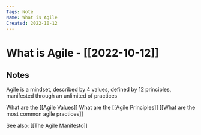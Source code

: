 ```yaml
---
Tags: Note
Name: What is Agile
Created: 2022-10-12
---
```

# What is Agile - [[2022-10-12]]
## Notes
Agile is a mindset, described by 4 values, defined by 12 principles, manifested through an unlimited of practices

What are the [[Agile Values]]
What are the [[Agile Principles]]
[[What are the most common agile practices]]

See also:
[[The Agile Manifesto]]
